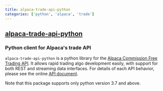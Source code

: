 ```yaml
---
title: alpaca-trade-api-python
categories: ['python', 'alpaca', 'trade']
---
```

## [alpaca-trade-api-python](https://github.com/alpacahq/alpaca-trade-api-python)

### Python client for Alpaca's trade API


`alpaca-trade-api-python` is a python library for the [Alpaca Commission Free Trading API](https://alpaca.markets).
It allows rapid trading algo development easily, with support for
both REST and streaming data interfaces. For details of each API behavior,
please see the online [API document](https://alpaca.markets/docs/api-documentation/api-v2/market-data/alpaca-data-api-v2/).

Note that this package supports only python version 3.7 and above.
